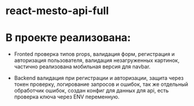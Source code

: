 # react-mesto-api-full

# В проекте реализована:

* Fronted
проверка типов props, валидация форм, регистрация и авторизация пользователя, валидация
незагруженных картинок, частично реализована мобильная версия для navbar.

* Backend
валидация при регистрации и авторизации, защита через токен проверку,
логирование запросов и ошибок, так же отдельный обработчик ошибок,
создан конфиг для данных для api, есть проверка ключа через ENV  переменную.